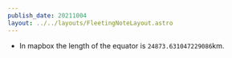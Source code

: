 ```yaml
---
publish_date: 20211004    
layout: ../../layouts/FleetingNoteLayout.astro
---
```

- In mapbox the length of the equator is `24873.631047229086`km.
